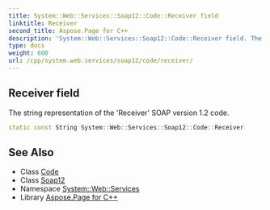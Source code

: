 ```yaml
---
title: System::Web::Services::Soap12::Code::Receiver field
linktitle: Receiver
second_title: Aspose.Page for C++
description: 'System::Web::Services::Soap12::Code::Receiver field. The string representation of the ''Receiver'' SOAP version 1.2 code in C++.'
type: docs
weight: 600
url: /cpp/system.web.services/soap12/code/receiver/
---
```

## Receiver field


The string representation of the 'Receiver' SOAP version 1.2 code.

```cpp
static const String System::Web::Services::Soap12::Code::Receiver
```

## See Also

* Class [Code](../)
* Class [Soap12](../../)
* Namespace [System::Web::Services](../../../)
* Library [Aspose.Page for C++](../../../../)
